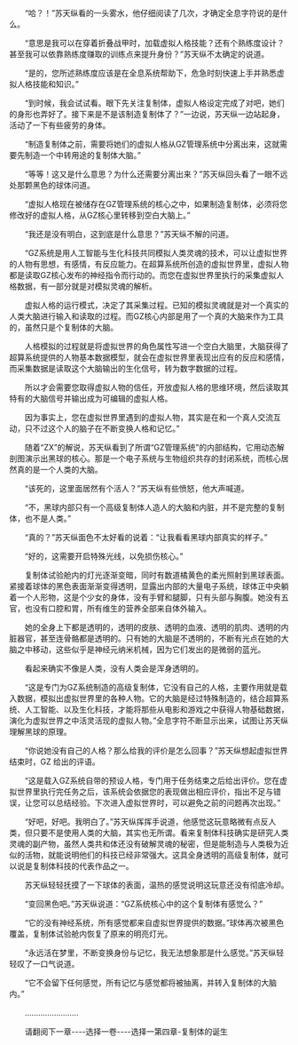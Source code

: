 <div class="read-content j_readContent" id="">
                <p>　　“哈？！”苏天纵看的一头雾水，他仔细阅读了几次，才确定全息字符说的是什么。<p>　　“意思是我可以在穿着折叠战甲时，加载虚拟人格技能？还有个熟练度设计？甚至我可以依靠熟练度赚取的训练点来提升身份？”苏天纵不太确定的说道。<p>　　“是的，您所述熟练度应该是在全息系统帮助下，危急时刻快速上手并熟悉虚拟人格技能和知识。”<p>　　“到时候，我会试试看。眼下先关注复制体，虚拟人格设定完成了对吧，她们的身形也弄好了。接下来是不是该制造复制体了？”一边说，苏天纵一边站起身，活动了一下有些疲劳的身体。<p>　　“制造复制体之前，需要将她们的虚拟人格从GZ管理系统中分离出来，这就需要先制造一个中转用途的复制体大脑。”<p>　　“等等！这又是什么意思？为什么还需要分离出来？”苏天纵回头看了一眼不远处那颗黑色的球体问道。<p>　　“虚拟人格现在被储存在GZ管理系统的核心之中，如果制造复制体，必须将您修改好的虚拟人格，从GZ核心里转移到空白大脑上。”<p>　　“我还是没有明白，这到底是什么意思？”苏天纵不解的问道。<p>　　“GZ系统是用人工智能与生化科技共同模拟人类灵魂的技术，可以让虚拟世界的人物有思想，有感情，有反应能力。在超算系统所创造的虚拟世界里，虚拟人物都是读取GZ核心发布的神经指令而行动的。而您在虚拟世界里执行的采集虚拟人格数据，有一部分就是对模拟灵魂的解析。<p>　　虚拟人格的运行模式，决定了其采集过程。已知的模拟灵魂就是对一个真实的人类大脑进行输入和读取的过程。而GZ核心内部是用了一个真的大脑来作为工具的，虽然只是个复制体的大脑。<p>　　人格模拟的过程就是将虚拟世界的角色属性写进一个空白大脑里，大脑获得了超算系统提供的人物基本数据模型，就会在虚拟世界里表现出应有的反应和感情，而采集数据是读取这个大脑输出的生化信号，转为数字数据的过程。<p>　　所以才会需要您取得虚拟人物的信任，开放虚拟人格的思维环境，然后读取其特有的大脑信号并输出成为可编辑的虚拟人格。<p>　　因为事实上，您在虚拟世界里遇到的虚拟人物，其实是在和一个真人交流互动，只不过这个人的脑子在不断变换人格和记忆。”<p>　　随着“ZX”的解说，苏天纵看到了所谓“GZ管理系统”的内部结构，它用动态解剖图演示出黑球的核心。那是一个电子系统与生物组织共存的封闭系统，而核心居然真的是一个人类的大脑。<p>　　“该死的，这里面居然有个活人？”苏天纵有些愤怒，他大声喊道。<p>　　“不，黑球内部只有一个高级复制体人造人的大脑和内脏，并不是完整的复制体，也不是人类。”<p>　　“真的？”苏天纵面色不太好看的说着：“让我看看黑球内部真实的样子。”<p>　　“好的，这需要开启特殊光线，以免损伤核心。”<p>　　复制体试验舱内的灯光逐渐变暗，同时有数道橘黄色的柔光照射到黑球表面。紧接着球体的黑色表面渐渐变得透明，显露出内部的大量电子系统，球体正中央躺着一个人形物，这是个少女的身体，没有手臂和腿脚，只有头部与胸腹。她没有五官，也没有口腔和胃，所有维生的营养全部来自体外输入。<p>　　她的全身上下都是透明的，透明的皮肤、透明的血液、透明的肌肉、透明的内脏器官，甚至连骨骼都是透明的。只有她的大脑是不透明的，不断有光点在她的大脑之中移动，这些似乎是神经元纳米机械，因为它们发出的是微弱的蓝光。<p>　　看起来确实不像是人类，没有人类会是浑身透明的。<p>　　“这是专门为GZ系统制造的高级复制体，它没有自己的人格，主要作用就是载入数据，模拟出虚拟世界里的各种人物。它的大脑是经过特殊制造的，结合超算系统、人工智能、以及生化科技，才能将那些从电影和游戏之中获得人物基础数据，演化为虚拟世界之中活灵活现的虚拟人物。”全息字符不断显示出来，试图让苏天纵理解黑球的原理。<p>　　“你说她没有自己的人格？那么给我的评价是怎么回事？”苏天纵想起虚拟世界结束时，GZ 给出的评语。<p>　　“这是载入GZ系统自带的预设人格，专门用于任务结束之后给出评价。您在虚拟世界里执行完任务之后，该系统会依据您的表现做出相应评价，指出不足与错误，让您可以总结经验。下次进入虚拟世界时，可以避免之前的问题再次出现。”<p>　　“好吧，好吧。我明白了。”苏天纵挥挥手说道，他感觉这玩意略微有点反人类，但只要不是使用人类的大脑，其实也无所谓。看来复制体科技确实是研究人类灵魂的副产物，虽然人类共和体还没有破解灵魂的秘密，但是能制造与人类极为近似的活物，就能说明他们的科技已经非常强大。这具全身透明的高级复制体，就可以说是复制体科技的代表作品之一。<p>　　苏天纵轻轻抚摸了一下球体的表面，温热的感觉说明这玩意还没有彻底冷却。<p>　　“变回黑色吧。”苏天纵说道：“GZ系统核心中的这个复制体有感觉么？”<p>　　“它的没有神经系统，所有感觉都来自虚拟世界提供的数据。”球体再次被黑色覆盖，复制体试验舱内恢复了原来的明亮灯光。<p>　　“永远活在梦里，不断变换身份与记忆，我无法想象那是什么感觉。”苏天纵轻轻叹了一口气说道。<p>　　“它不会留下任何感觉，所有记忆与感觉都将被抽离，并转入复制体的大脑内。”<p>　　……………………<p>　　请翻阅下一章----选择一卷----选择一第四章-复制体的诞生<p> 
            </div>